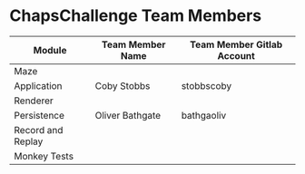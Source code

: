 # ChapsChallenge Team Members

|Module   |Team Member Name   |Team Member Gitlab Account|
|---|---|---|
|Maze|||
|Application|Coby Stobbs|stobbscoby|
|Renderer|||
|Persistence|Oliver Bathgate|bathgaoliv|
|Record and Replay|||
|Monkey Tests|||